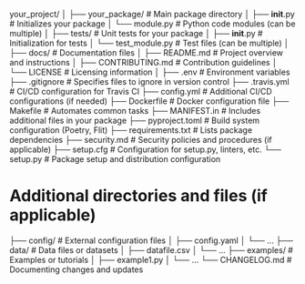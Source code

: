 your_project/
│
├── your_package/                   # Main package directory
│   ├── __init__.py                 # Initializes your package
│   └── module.py                   # Python code modules (can be multiple)
│
├── tests/                          # Unit tests for your package
│   ├── __init__.py                 # Initialization for tests
│   └── test_module.py              # Test files (can be multiple)
│
├── docs/                           # Documentation files
│   ├── README.md                   # Project overview and instructions
│   ├── CONTRIBUTING.md             # Contribution guidelines
│   └── LICENSE                     # Licensing information
│
├── .env                            # Environment variables
├── .gitignore                      # Specifies files to ignore in version control
├── .travis.yml                     # CI/CD configuration for Travis CI
├── config.yml                      # Additional CI/CD configurations (if needed)
├── Dockerfile                      # Docker configuration file
├── Makefile                        # Automates common tasks
├── MANIFEST.in                     # Includes additional files in your package
├── pyproject.toml                  # Build system configuration (Poetry, Flit)
├── requirements.txt                # Lists package dependencies
├── security.md                     # Security policies and procedures (if applicable)
├── setup.cfg                       # Configuration for setup.py, linters, etc.
└── setup.py                        # Package setup and distribution configuration

# Additional directories and files (if applicable)
├── config/                         # External configuration files
│   ├── config.yaml
│   └── ...
├── data/                           # Data files or datasets
│   ├── datafile.csv
│   └── ...
├── examples/                       # Examples or tutorials
│   ├── example1.py
│   └── ...
└── CHANGELOG.md                    # Documenting changes and updates
